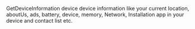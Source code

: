 GetDeviceInformation
device device information like your current location, aboutUs, ads, battery, device, memory, Network, Installation app in your device and contact list etc.
